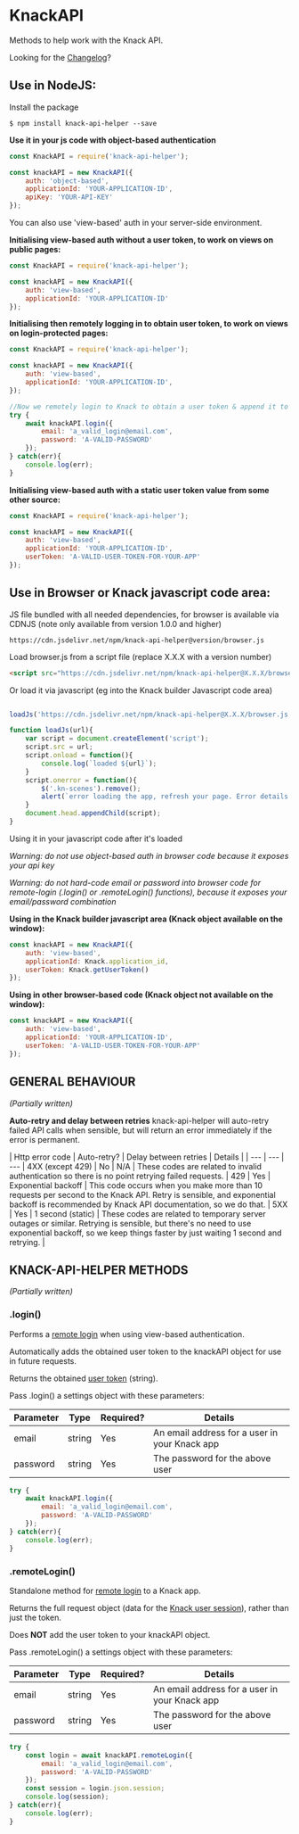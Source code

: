 # KnackAPI
Methods to help work with the Knack API.

Looking for the [Changelog](CHANGELOG.md)?

## Use in NodeJS:

Install the package
```
$ npm install knack-api-helper --save
```

**Use it in your js code with object-based authentication**
```javascript
const KnackAPI = require('knack-api-helper');

const knackAPI = new KnackAPI({
    auth: 'object-based',
    applicationId: 'YOUR-APPLICATION-ID',
    apiKey: 'YOUR-API-KEY'
});

```
You can also use 'view-based' auth in your server-side environment.

**Initialising view-based auth without a user token, to work on views on public pages:**
```javascript
const KnackAPI = require('knack-api-helper');

const knackAPI = new KnackAPI({
    auth: 'view-based',
    applicationId: 'YOUR-APPLICATION-ID'
});
```

**Initialising then remotely logging in to obtain user token, to work on views on login-protected pages:**
```javascript
const KnackAPI = require('knack-api-helper');

const knackAPI = new KnackAPI({
    auth: 'view-based',
    applicationId: 'YOUR-APPLICATION-ID',
});

//Now we remotely login to Knack to obtain a user token & append it to knackAPI
try {
    await knackAPI.login({
        email: 'a_valid_login@email.com',
        password: 'A-VALID-PASSWORD'
    });
} catch(err){
    console.log(err);
}
```

**Initialising view-based auth with a static user token value from some other source:**
```javascript
const KnackAPI = require('knack-api-helper');

const knackAPI = new KnackAPI({
    auth: 'view-based',
    applicationId: 'YOUR-APPLICATION-ID',
    userToken: 'A-VALID-USER-TOKEN-FOR-YOUR-APP'
});
```

## Use in Browser or Knack javascript code area:

JS file bundled with all needed dependencies, for browser is available via CDNJS
(note only available from version 1.0.0 and higher)
```
https://cdn.jsdelivr.net/npm/knack-api-helper@version/browser.js
```

Load browser.js from a script file (replace X.X.X with a version number)

```html
<script src="https://cdn.jsdelivr.net/npm/knack-api-helper@X.X.X/browser.js"></script>
```

Or load it via javascript (eg into the Knack builder Javascript code area)

```javascript

loadJs('https://cdn.jsdelivr.net/npm/knack-api-helper@X.X.X/browser.js');

function loadJs(url){
    var script = document.createElement('script');
    script.src = url;
    script.onload = function(){
        console.log(`loaded ${url}`);
    }
    script.onerror = function(){
        $('.kn-scenes').remove();
        alert(`error loading the app, refresh your page. Error details: unable to load external script ${url}`);
    }
    document.head.appendChild(script);
}
```
Using it in your javascript code after it's loaded

*Warning: do not use object-based auth in browser code because it exposes your api key*

*Warning: do not hard-code email or password into browser code for remote-login (.login() or .remoteLogin() functions), because it exposes your email/password combination*

**Using in the Knack builder javascript area (Knack object available on the window):**

```javascript
const knackAPI = new KnackAPI({
    auth: 'view-based',
    applicationId: Knack.application_id,
    userToken: Knack.getUserToken()
});
```
**Using in other browser-based code (Knack object not available on the window):**
```javascript
const knackAPI = new KnackAPI({
    auth: 'view-based',
    applicationId: 'YOUR-APPLICATION-ID',
    userToken: 'A-VALID-USER-TOKEN-FOR-YOUR-APP'
});
```
## GENERAL BEHAVIOUR
*(Partially written)*

**Auto-retry and delay between retries**
knack-api-helper will auto-retry failed API calls when sensible, but will return an error immediately if the error is permanent.

| Http error code | Auto-retry? | Delay between retries | Details |
| --- | --- | --- |
4XX (except 429) | No | N/A | These codes are related to invalid authentication so there is no point retrying failed requests. | 
429 | Yes | Exponential backoff | This code occurs when you make more than 10 requests per second to the Knack API. Retry is sensible, and exponential backoff is recommended by Knack API documentation, so we do that. |
5XX | Yes | 1 second (static) | These codes are related to temporary server outages or similar. Retrying is sensible, but there's no need to use exponential backoff, so we keep things faster by just waiting 1 second and retrying. |

## KNACK-API-HELPER METHODS
*(Partially written)*

### .login()
Performs a [remote login](https://docs.knack.com/docs/remote-user-logins) when using view-based authentication.

Automatically adds the obtained user token to the knackAPI object for use in future requests.

Returns the obtained [user token](https://docs.knack.com/docs/user-tokens) (string).

Pass .login() a settings object with these parameters:

| Parameter | Type | Required? | Details  |
| ---                | ---  | ---       | ---      |
| email              | string | Yes | An email address for a user in your Knack app |
| password           | string | Yes | The password for the above user |

```javascript
try {
    await knackAPI.login({
        email: 'a_valid_login@email.com',
        password: 'A-VALID-PASSWORD'
    });
} catch(err){
    console.log(err);
}
```
### .remoteLogin()
Standalone method for [remote login](https://docs.knack.com/docs/remote-user-logins) to a Knack app.

Returns the full request object (data for the [Knack user session](https://docs.knack.com/docs/remote-user-logins)), rather than just the token.

Does **NOT** add the user token to your knackAPI object.

Pass .remoteLogin() a settings object with these parameters:

| Parameter | Type | Required? | Details  |
| ---                | ---  | ---       | ---      |
| email              | string | Yes | An email address for a user in your Knack app |
| password           | string | Yes | The password for the above user |

```javascript
try {
    const login = await knackAPI.remoteLogin({
        email: 'a_valid_login@email.com',
        password: 'A-VALID-PASSWORD'
    });
    const session = login.json.session;
    console.log(session);
} catch(err){
    console.log(err);
}
```
